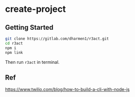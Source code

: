 # create-project

## Getting Started

```bash
git clone https://gitlab.com/dharmen1/r3act.git
cd r3act
npm i
npm link
```

Then run `r3act` in terminal.

## Ref

https://www.twilio.com/blog/how-to-build-a-cli-with-node-js
